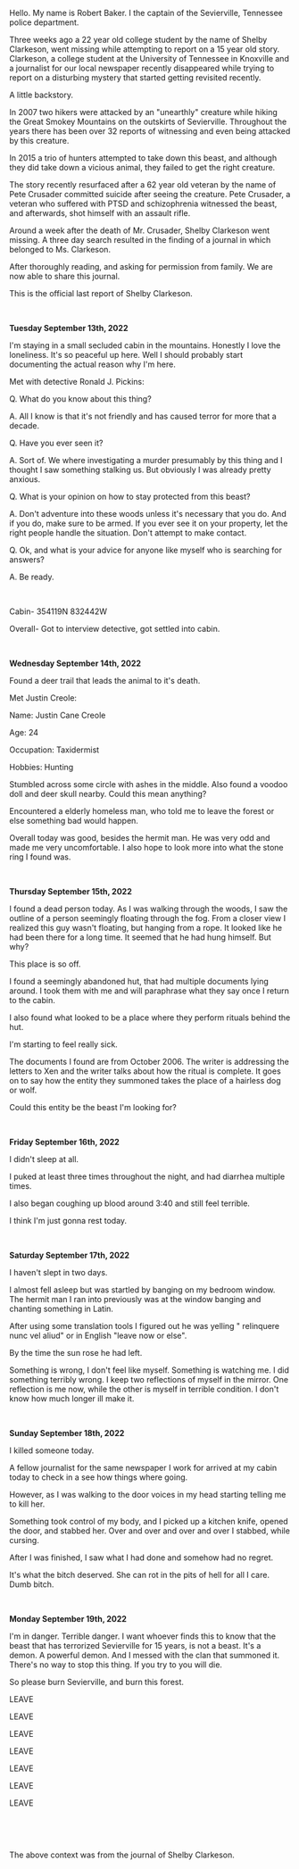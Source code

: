 Hello.  My name is Robert Baker.   I the captain of the Sevierville, Tennessee police department.

Three weeks ago a 22 year old college student by the name of Shelby Clarkeson, went missing while attempting to report on a 15 year old story.  Clarkeson, a college student at the University of Tennessee in Knoxville and a journalist for our local newspaper recently disappeared while trying to report on a disturbing mystery that started getting revisited recently.

A little backstory.

In 2007 two hikers were attacked by an "unearthly" creature while hiking the Great Smokey Mountains on the outskirts of Sevierville.  Throughout the years there has been over 32 reports of witnessing and even being attacked by this creature.

In 2015 a trio of hunters attempted to take down this beast, and although they did take down a vicious animal, they failed to get the right creature.

The story recently resurfaced after a 62 year old veteran by the name of Pete Crusader committed suicide after seeing the creature.   Pete Crusader, a veteran who suffered with PTSD and schizophrenia witnessed the beast, and afterwards, shot himself with an assault rifle.

Around a week after the death of Mr. Crusader, Shelby Clarkeson went missing.  A three day search resulted in the finding of a journal in which belonged to Ms. Clarkeson.

After thoroughly reading, and asking for permission from family.  We are now able to share this journal.

This is the official last report of Shelby Clarkeson.

&#x200B;

**Tuesday September 13th, 2022**

I'm staying in a small secluded cabin in the mountains.  Honestly I love the loneliness.  It's so peaceful up here.  Well I should probably start documenting the actual reason why I'm here.

Met with detective Ronald J. Pickins:

Q.  What do you know about this thing?

A.  All I know is that it's not friendly and has caused terror for more that a decade.

Q.  Have you ever seen it?

A. Sort of.  We where investigating a murder presumably by this thing and I thought I saw something stalking us.  But obviously I was already pretty anxious.

Q.  What is your opinion on how to stay protected from this beast?

A. Don't adventure into these woods unless it's necessary that you do.  And if you do, make sure to be armed.  If you ever see it on your property, let the right people handle the situation.  Don't attempt to make contact.

Q.  Ok, and what is your advice for anyone like myself who is searching for answers?

A.  Be ready.

&#x200B;

Cabin- 354119N 832442W

Overall- Got to interview detective, got settled into cabin.

&#x200B;

**Wednesday September 14th, 2022**

Found a deer trail that leads the animal to it's death.

Met Justin Creole:

Name: Justin Cane Creole

Age: 24

Occupation: Taxidermist

Hobbies: Hunting

Stumbled across some circle with ashes in the middle.  Also found a voodoo doll and deer skull nearby.  Could this mean anything?

Encountered a elderly homeless man, who told me to leave the forest or else something bad would happen.

Overall today was good, besides the hermit man.  He was very odd and made me very uncomfortable.  I also hope to look more into what the stone ring I found was.

&#x200B;

**Thursday September 15th, 2022**

I found a dead person today.  As I was walking through the woods, I saw the outline of a person seemingly floating through the fog.  From a closer view I realized this guy wasn't floating, but hanging from a rope.   It looked like he had been there for a long time.  It seemed that he had hung himself.  But why?

This place is so off.

I found a seemingly abandoned hut, that had multiple documents lying around.  I took them with me and will paraphrase what they say once I return to the cabin.

I also found what looked to be a place where they perform rituals behind the hut.

I'm starting to feel really sick.

The documents I found are from October 2006.  The writer is addressing the letters to Xen and the writer talks about how the ritual is complete.  It goes on to say how the entity they summoned takes the place of a hairless dog or wolf.

Could this entity be the beast I'm looking for?

&#x200B;

**Friday September 16th, 2022**

I didn't sleep at all.

I puked at least three times throughout the night, and had diarrhea multiple times.

I also began coughing up blood around 3:40 and still feel terrible.

I think I'm just gonna rest today.

&#x200B;

**Saturday September 17th, 2022**

I haven't slept in two days.

I almost fell asleep but was startled by banging on my bedroom window.  The hermit man I ran into previously was at the window banging and chanting something in Latin.

After using some translation tools I figured out he was yelling " relinquere nunc vel aliud"  or in English "leave now or else".

By the time the sun rose he had left.

Something is wrong, I don't feel like myself.  Something is watching me.  I did something terribly wrong.  I keep two reflections of myself in the mirror.  One reflection is me now, while the other is myself in terrible condition.  I don't know how much longer ill make it.

&#x200B;

**Sunday September 18th, 2022**

I killed someone today.

A fellow journalist for the same newspaper I work for arrived at my cabin today to check in a see how things where going.

However, as I was walking to the door voices in my head starting telling me to kill her.

Something took control of my body, and I picked up a kitchen knife, opened the door, and stabbed her.  Over and over and over and over I stabbed, while cursing.

After I was finished, I saw what I had done and somehow had no regret.

It's what the bitch deserved.  She can rot in the pits of hell for all I care.  Dumb bitch.

&#x200B;

**Monday September 19th, 2022**

I'm in danger.  Terrible danger.  I want whoever finds this to know that the beast that has terrorized Sevierville for 15 years, is not a beast.  It's a demon.  A powerful demon.  And I messed with the clan that summoned it.  There's no way to stop this thing.  If you try to you will die.

So please burn Sevierville, and burn this forest.

LEAVE

LEAVE

LEAVE

LEAVE

LEAVE

LEAVE

LEAVE

&#x200B;

&#x200B;

The above context was from the journal of Shelby Clarkeson.  

&#x200B;